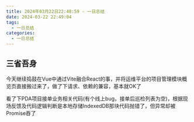 ```yaml
---
title: 2024年03月22日22:48:59 - 一日总结
date: 2024-03-22 22:49:04
tags:
  - 一日总结
categories:
  - 一日总结
---
```


## 三省吾身

今天继续捣鼓在Vue中通过Vite融合React的事，并将运维平台的项目管理模块概览页直接搬过来了，做了下请求、依赖的兼容，基本就OK了

看了下PDA项目接单业务相关代码(有个线上bug，接单后巡检列表为空)，根据现场反馈及代码逻辑判断是本地存储IndexedDB那块代码抛错了，但异常却被Promise吞了
